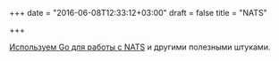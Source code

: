 +++
date = "2016-06-08T12:33:12+03:00"
draft = false
title = "NATS"

+++

<p><a href="https://jacobmartins.com/2016/06/06/practical-golang-getting-started-with-nats-and-related-patterns/">Используем Go для работы с&nbsp;NATS</a>&nbsp;и другими полезными штуками.</p>

